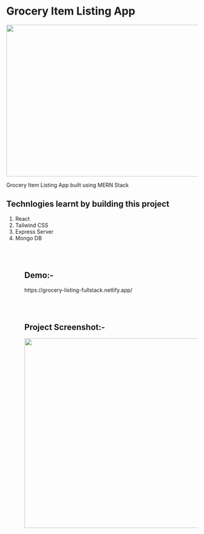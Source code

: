 <h1>Grocery Item Listing App</h1>

<img src="https://socialify.git.ci/neonworke/grocery-item-listing/image?description=1&descriptionEditable=Grocery%20Item%20Listing%20App%20-%20MERN&font=Raleway&language=1&name=1&owner=1&stargazers=1&theme=Light" width="700" height="400"/>

Grocery Item Listing App built using MERN Stack

<h2>Technlogies learnt by building this project</h2>
<ol>
<li>React</li>
<li>Tailwind CSS</li>
<li>Express Server</li>
 <li>Mongo DB</li>
<ol>

<br></br>
<h2>Demo:-</h2>
https://grocery-listing-fullstack.netlify.app/


<br></br>
<h2>Project Screenshot:-</h2>
<img src="https://res.cloudinary.com/dpvxflhvr/image/upload/v1635437702/Screenshot_37_xlawed.png" width="500px"/>

